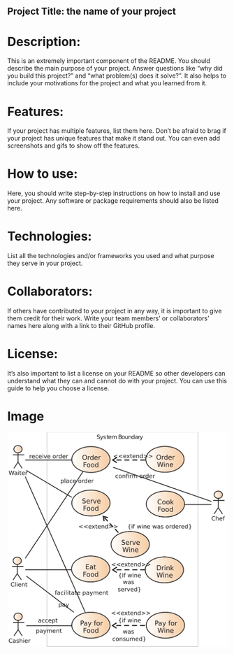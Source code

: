 Project Title: the name of your project
---------------------------------------

# Description: 

This is an extremely important component of the README. You should describe the main purpose of your project. Answer questions like “why did you build this project?” and “what problem(s) does it solve?”. It also helps to include your motivations for the project and what you learned from it.

# Features: 

If your project has multiple features, list them here. Don’t be afraid to brag if your project has unique features that make it stand out. You can even add screenshots and gifs to show off the features.

# How to use: 

Here, you should write step-by-step instructions on how to install and use your project. Any software or package requirements should also be listed here.


# Technologies:

List all the technologies and/or frameworks you used and what purpose they serve in your project.

# Collaborators: 

If others have contributed to your project in any way, it is important to give them credit for their work. Write your team members’ or collaborators’ names here along with a link to their GitHub profile.

# License: 

It’s also important to list a license on your README so other developers can understand what they can and cannot do with your project. You can use this guide to help you choose a license.

# Image

![Image to add](./images/Use-Case-Diagram-580584792.jpg)